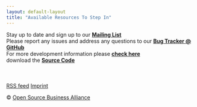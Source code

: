 ```yaml
---
layout: default-layout
title: "Available Resources To Step In"
---
```


Stay up to date and sign up to our <strong><a href="http://lists.inai.de/iridium" title="sign up to the Mailing List" target="_blank" rel="noreferrer">Mailing List</a></strong>
<br/>
Please report any issues and address any questions to our <strong><a href="https://github.com/iridium-browser/tracker/issues" title="report issues to Bug Tracker @ GitHub" target="_blank" rel="noreferrer">Bug Tracker @ GitHub</a></strong>
<br/>
For more development information please <strong><a href="/development.html" title="more development information">check here</a></strong>
<br/>
<span class="fa fa-code"></span> download the <strong><a href="/downloads/source.html" title="download the Source Code">Source Code</a></strong>
<br/><br/>
<a href="https://github.com/iridium-browser" title="Iridium Browser on GitHub" target="_blank" rel="noreferrer"><span class="button-round fa fa-github"></span></a>
<a href="https://www.facebook.com/iridiumbrowser/" title="Iridium Browser on Facebook" target="_blank" rel="noreferrer"><span class="button-round fa fa-facebook"></span></a>
<a href="https://twitter.com/iridiumbrowser/" title="Iridium Browser on Twitter" target="_blank" rel="noreferrer"><span class="button-round fa fa-twitter"></span></a>
<a href="https://plus.google.com/+IridiumBrowser" title="Iridium Browser on Google+" target="_blank" rel="noreferrer"><span class="button-round fa fa-google-plus"></span></a>
<br/><br/>
<a href="/feed.xml" title="add RSS feed" class="button small alt icon fa-rss" target="_blank">RSS feed</a>
<a href="/imprint.html" title="go to Imprint" class="button small alt">Imprint</a>
<br/>
<div class="copyright">&copy; <a href="http://osb-alliance.de/" target="_blank" rel="noreferrer">Open Source Business Alliance</a></div>